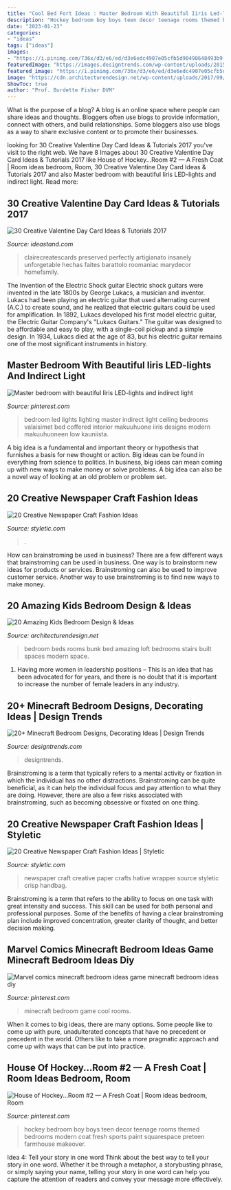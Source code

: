 ```yaml
---
title: "Cool Bed Fort Ideas : Master Bedroom With Beautiful Iiris Led-lights And Indirect Light"
description: "Hockey bedroom boy boys teen decor teenage rooms themed bedrooms modern coat fresh sports paint squarespace preteen farmhouse makeover"
date: "2023-01-23"
categories:
- "ideas"
tags: ["ideas"]
images:
- "https://i.pinimg.com/736x/d3/e6/ed/d3e6edc4907e05cfb5d90498648493b9--led-lights-bedroom-bedroom-lighting.jpg"
featuredImage: "https://images.designtrends.com/wp-content/uploads/2015/10/11110058/Minecraft-Single-Bedroom-Idea.png"
featured_image: "https://i.pinimg.com/736x/d3/e6/ed/d3e6edc4907e05cfb5d90498648493b9--led-lights-bedroom-bedroom-lighting.jpg"
image: "https://cdn.architecturendesign.net/wp-content/uploads/2017/09/AD-Amazing-Kids-Bedroom-Design-Ideas-18.jpg"
ShowToc: true
author: "Prof. Burdette Fisher DVM"
---
```



What is the purpose of a blog?
A blog is an online space where people can share ideas and thoughts. Bloggers often use blogs to provide information, connect with others, and build relationships. Some bloggers also use blogs as a way to share exclusive content or to promote their businesses.

	

		
looking for 30 Creative Valentine Day Card Ideas &amp; Tutorials 2017 you've visit to the right web. We have 8 Images about 30 Creative Valentine Day Card Ideas &amp; Tutorials 2017 like House of Hockey...Room #2 — A Fresh Coat | Room ideas bedroom, Room, 30 Creative Valentine Day Card Ideas &amp; Tutorials 2017 and also Master bedroom with beautiful Iiris LED-lights and indirect light. Read more:
		
    
## 30 Creative Valentine Day Card Ideas &amp; Tutorials 2017

<img loading=lazy src="https://ideastand.com/wp-content/uploads/2014/10/valentine-card-ideas/3-valentine-card-ideas.jpg" onerror="this.onerror=null;this.src='https://tse4.mm.bing.net/th?id=OIP.tPoAnvXMrCBjLFZomtbgxwHaF4&amp;pid=15.1';" alt="30 Creative Valentine Day Card Ideas &amp; Tutorials 2017">

_Source: ideastand.com_

>clairecreatescards preserved perfectly artigianato insanely unforgetable hechas faites barattolo roomaniac marydecor homefamily. 

	

The Invention of the Electric Shock guitar
Electric shock guitars were invented in the late 1800s by George Lukacs, a musician and inventor. Lukacs had been playing an electric guitar that used alternating current (A.C.) to create sound, and he realized that electric guitars could be used for amplification. In 1892, Lukacs developed his first model electric guitar, the Electric Guitar Company's "Lukacs Guitars." The guitar was designed to be affordable and easy to play, with a single-coil pickup and a simple design. In 1934, Lukacs died at the age of 83, but his electric guitar remains one of the most significant instruments in history.

    
## Master Bedroom With Beautiful Iiris LED-lights And Indirect Light

<img loading=lazy src="https://i.pinimg.com/736x/d3/e6/ed/d3e6edc4907e05cfb5d90498648493b9--led-lights-bedroom-bedroom-lighting.jpg" onerror="this.onerror=null;this.src='https://tse1.mm.bing.net/th?id=OIP.xe6Nfftyb347LjtiKcfe4QHaJ3&amp;pid=15.1';" alt="Master bedroom with beautiful Iiris LED-lights and indirect light">

_Source: pinterest.com_

>bedroom led lights lighting master indirect light ceiling bedrooms valaisimet bed coffered interior makuuhuone iiris designs modern makuuhuoneen low kauniista. 

	

A big idea is a fundamental and important theory or hypothesis that furnishes a basis for new thought or action. Big ideas can be found in everything from science to politics. In business, big ideas can mean coming up with new ways to make money or solve problems. A big idea can also be a novel way of looking at an old problem or problem set.

    
## 20 Creative Newspaper Craft Fashion Ideas

<img loading=lazy src="https://styletic.com/wp-content/uploads/2014/10/newspaper-craft-fashion-ideas/14-creative-newspaper-craft-fashion-ideas.jpg" onerror="this.onerror=null;this.src='https://tse3.mm.bing.net/th?id=OIP.LGUML7UIRXT0iilHjTsgxQHaLH&amp;pid=15.1';" alt="20 Creative Newspaper Craft Fashion Ideas">

_Source: styletic.com_

>. 

	

How can brainstroming be used in business?
There are a few different ways that brainstroming can be used in business. One way is to brainstorm new ideas for products or services. Brainstroming can also be used to improve customer service. Another way to use brainstroming is to find new ways to make money.

    
## 20 Amazing Kids Bedroom Design &amp; Ideas

<img loading=lazy src="https://cdn.architecturendesign.net/wp-content/uploads/2017/09/AD-Amazing-Kids-Bedroom-Design-Ideas-18.jpg" onerror="this.onerror=null;this.src='https://tse1.mm.bing.net/th?id=OIP.7ifhAwXAS-hT1VEjFv33lgHaFj&amp;pid=15.1';" alt="20 Amazing Kids Bedroom Design &amp; Ideas">

_Source: architecturendesign.net_

>bedroom beds rooms bunk bed amazing loft bedrooms stairs built spaces modern space. 

	

1. Having more women in leadership positions – This is an idea that has been advocated for for years, and there is no doubt that it is important to increase the number of female leaders in any industry.

    
## 20+ Minecraft Bedroom Designs, Decorating Ideas | Design Trends

<img loading=lazy src="https://images.designtrends.com/wp-content/uploads/2015/10/11110058/Minecraft-Single-Bedroom-Idea.png" onerror="this.onerror=null;this.src='https://tse3.mm.bing.net/th?id=OIP.vHsL-4qbVZkXst8DveeH9AHaEZ&amp;pid=15.1';" alt="20+ Minecraft Bedroom Designs, Decorating Ideas | Design Trends">

_Source: designtrends.com_

>designtrends. 

	

Brainstroming is a term that typically refers to a mental activity or fixation in which the individual has no other distractions. Brainstroming can be quite beneficial, as it can help the individual focus and pay attention to what they are doing. However, there are also a few risks associated with brainstroming, such as becoming obsessive or fixated on one thing.

    
## 20 Creative Newspaper Craft Fashion Ideas | Styletic

<img loading=lazy src="https://styletic.com/wp-content/uploads/2014/10/newspaper-craft-fashion-ideas/19-creative-newspaper-craft-fashion-ideas.jpg" onerror="this.onerror=null;this.src='https://tse1.mm.bing.net/th?id=OIP.cZl0NKbrOWcZj5rdYlbSJwHaJ4&amp;pid=15.1';" alt="20 Creative Newspaper Craft Fashion Ideas | Styletic">

_Source: styletic.com_

>newspaper craft creative paper crafts hative wrapper source styletic crisp handbag. 

	

Brainstroming is a term that refers to the ability to focus on one task with great intensity and success. This skill can be used for both personal and professional purposes. Some of the benefits of having a clear brainstroming plan include improved concentration, greater clarity of thought, and better decision making.

    
## Marvel Comics Minecraft Bedroom Ideas Game Minecraft Bedroom Ideas Diy

<img loading=lazy src="https://i.pinimg.com/736x/89/35/a1/8935a1e60d7795890f34be9554c0cd32.jpg" onerror="this.onerror=null;this.src='https://tse4.mm.bing.net/th?id=OIP.n9sn9BvGbN93JnY37tBsBAHaLH&amp;pid=15.1';" alt="Marvel comics minecraft bedroom ideas game minecraft bedroom ideas diy">

_Source: pinterest.com_

>minecraft bedroom game cool rooms. 

	

When it comes to big ideas, there are many options. Some people like to come up with pure, unadulterated concepts that have no precedent or precedent in the world. Others like to take a more pragmatic approach and come up with ways that can be put into practice. 

    
## House Of Hockey...Room #2 — A Fresh Coat | Room Ideas Bedroom, Room

<img loading=lazy src="https://i.pinimg.com/736x/94/05/48/9405484d769ffda6764c064c31d3d362.jpg" onerror="this.onerror=null;this.src='https://tse3.mm.bing.net/th?id=OIP.fSiHMt9I0cYw_omL99oqJgHaJ3&amp;pid=15.1';" alt="House of Hockey...Room #2 — A Fresh Coat | Room ideas bedroom, Room">

_Source: pinterest.com_

>hockey bedroom boy boys teen decor teenage rooms themed bedrooms modern coat fresh sports paint squarespace preteen farmhouse makeover. 

	

Idea 4: Tell your story in one word
Think about the best way to tell your story in one word. Whether it be through a metaphor, a storybusting phrase, or simply saying your name, telling your story in one word can help you capture the attention of readers and convey your message more effectively.

